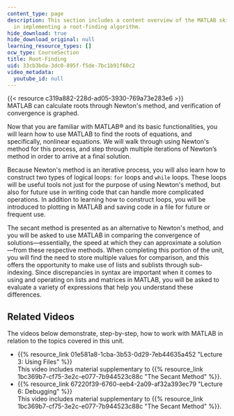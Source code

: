 ```yaml
---
content_type: page
description: This section includes a content overview of the MATLAB skills involved
  in implementing a root-finding algorithm.
hide_download: true
hide_download_original: null
learning_resource_types: []
ocw_type: CourseSection
title: Root-Finding
uid: 33cb3bda-3dc0-895f-f5de-7bc1b91f60c2
video_metadata:
  youtube_id: null
---
```


{{< resource c319a882-228d-ad05-3930-769a73e283e6 >}}  
MATLAB can calculate roots through Newton's method, and verification of convergence is graphed.

Now that you are familiar with MATLAB® and its basic functionalities, you will learn how to use MATLAB to find the roots of equations, and specifically, nonlinear equations. We will walk through using Newton's method for this process, and step through multiple iterations of Newton’s method in order to arrive at a final solution.

Because Newton's method is an iterative process, you will also learn how to construct two types of logical loops: `for` loops and `while` loops. These loops will be useful tools not just for the purpose of using Newton's method, but also for future use in writing code that can handle more complicated operations. In addition to learning how to construct loops, you will be introduced to plotting in MATLAB and saving code in a file for future or frequent use.

The secant method is presented as an alternative to Newton's method, and you will be asked to use MATLAB in comparing the convergence of solutions—essentially, the speed at which they can approximate a solution—from these respective methods. When completing this portion of the unit, you will find the need to store multiple values for comparison, and this offers the opportunity to make use of lists and sublists through sub-indexing. Since discrepancies in syntax are important when it comes to using and operating on lists and matrices in MATLAB, you will be asked to evaluate a variety of expressions that help you understand these differences.

Related Videos
--------------

The videos below demonstrate, step-by-step, how to work with MATLAB in relation to the topics covered in this unit.

*   {{% resource_link 01e581a8-1cba-3b53-0d29-7eb44635a452 "Lecture 3: Using Files" %}}  
    This video includes material supplementary to {{% resource_link 1bc369b7-cf75-3e2c-e077-7b944523c88c "The Secant Method" %}}.
*   {{% resource_link 67220f39-6760-eeb4-2a09-af32a393ec79 "Lecture 6: Debugging" %}}  
    This video includes material supplementary to {{% resource_link 1bc369b7-cf75-3e2c-e077-7b944523c88c "The Secant Method" %}}.